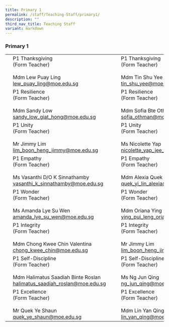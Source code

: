 ```yaml
---
title: Primary 1
permalink: /staff/Teaching-Staff/primary1/
description: ""
third_nav_title: Teaching Staff
variant: markdown
---
```

### Primary 1

|  	|  	|  	|  	|  	|
|---	|---	|---	|---	|---	|
|  	| P1 Thanksgiving<br>(Form Teacher)<br><br> Mdm Lew Puay Ling<br>lew_puay_ling@moe.edu.sg	|   	|| P1 Thanksgiving<br>(Form Teacher)<br><br>  Mdm Tin Shu Yee<br>tin_shu_yee@moe.edu.sg	|
| 	| P1 Resilience<br>(Form Teacher)<br><br>Mdm Sandy Low<br>sandy_low_giat_hong@moe.edu.sg 	|   	| 	| P1 Resilience<br>(Form Teacher)<br><br>Mdm Sofia Bte Othman<br>sofia_othman@moe.edu.sg	|
| 	| P1 Unity <br>(Form Teacher)<br><br> Mr Jimmy Lim<br>lim_boon_heng_jimmy@moe.edu.sg 	|   	|	| P1 Unity <br>(Form Teacher)<br><br> Ms Nicolette Yap<br>nicolette_yap_jee_lian@moe.edu.sg 	|
| 	| P1 Empathy<br>(Form Teacher)<br><br> Ms Vasanthi D/O K Sinnathamby<br>vasanthi_k_sinnathamby@moe.edu.sg|   	|| P1 Empathy<br>(Form Teacher)<br><br>Mdm Alexia Quek<br>quek_yi_lin_alexia@moe.edu.sg	|
| 	| P1 Wonder<br>(Form Teacher)<br><br>Ms Amanda Lye Su Wen<br>amanda_lye_su_wen@moe.edu.sg 	|   	| | P1 Wonder<br>(Form Teacher)<br><br>Mdm Oriana Ying<br>ying_pui_leng_oriana@moe.edu.sg 	|
| 	| P1 Integrity<br>(Form Teacher)<br><br>Mdm Chong Kwee Chin Valentina<br>chong_kwee_chin@moe.edu.sg	|   	|	| P1 Integrity<br>(Form Teacher)<br><br>Mr Jimmy Lim<br>lim_boon_heng_jimmy@moe.edu.sg	|
|	| P1 Self-Discipline<br>(Form Teacher)<br><br>Mdm Halimatus Saadiah Binte Roslan<br>halimatus_saadiah_roslan@moe.edu.sg 	|    	| 	| P1 Self-Discipline<br>(Form Teacher)<br><br>Ms Ng Jun Qing<br>ng_jun_qing@moe.edu.sg 	 	|
| | P1 Excellence<br>(Form Teacher)<br><br>Mr Quek Ye Shaun<br>quek_ye_shaun@moe.edu.sg 	|   	| 	| P1 Excellence <br>(Form Teacher)<br><br>Mdm Lin Yan Qing<br>lin_yan_qing@moe.edu.sg 	|